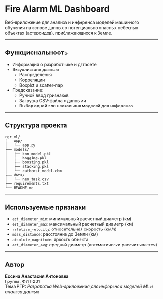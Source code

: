 # Fire Alarm ML Dashboard

Веб-приложение для анализа и инференса моделей машинного обучения на основе данных о потенциально опасных небесных объектах (астероидов), приближающихся к Земле.

---

## Функциональность

- Информация о разработчике и датасете
- Визуализация данных:
  - Распределения
  - Корреляции
  - Boxplot и scatter-пар
- Предсказание:
  - Ручной ввод признаков
  - Загрузка CSV-файла с данными
  - Выбор одной или нескольких моделей для инференса

---

## Структура проекта

```
rgr_ml/
├── app/
│   └── app.py             
├── models/
│   ├── knn_model.pkl
│   ├── bagging.pkl
│   ├── boosting.pkl
│   ├── stacking.pkl
│   └── catboost_model.cbm
├── data/
│   └── neo_task.csv        
├── requirements.txt
└── README.md
```

---

## Используемые признаки

- `est_diameter_min`: минимальный расчетный диаметр (км)
- `est_diameter_max`: максимальный расчетный диаметр (км)
- `relative_velocity`: относительная скорость (км/ч)
- `miss_distance`: расстояние до Земли (км)
- `absolute_magnitude`: яркость объекта
- `est_diameter_avg`: средний диаметр (автоматически рассчитывается)

---


## Автор

**Ессина Анастасия Антоновна**  
Группа: ФИТ-231  
Тема РГР: *Разработка Web-приложения для инференса моделей ML и анализа данных*
